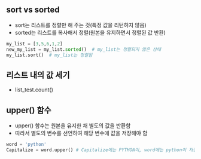## sort vs sorted

- sort는 리스트를 정렬만 해 주는 것(특정 값을 리턴하지 않음)
- sorted는 리스트를 복사해서 정렬(원본을 유지하면서 정렬된 값 반환)
```python
my_list = [3,5,6,1,2]
new_my_list = my_list.sorted()  # my_list는 정렬되지 않은 상태
my_list.sort()  # my_list는 정렬됨
```

## 리스트 내의 값 세기

- list_test.count()

## upper() 함수

- upper() 함수는 원본을 유지한 채 별도의 값을 반환함
- 따라서 별도의 변수를 선언하여 해당 변수에 값을 저장해야 함
```python
word = 'python'
Capitalize = word.upper() # Capitalize에는 PYTHON이, word에는 python이 저장된 상태
```